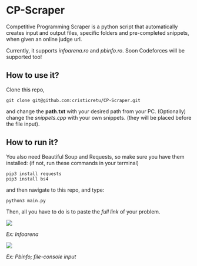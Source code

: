 # CP-Scraper
Competitive Programming Scraper is a python script that automatically creates input and output files, specific folders and pre-completed snippets, when given an online judge url.

Currently, it supports *infoarena.ro* and *pbinfo.ro*. Soon Codeforces will be supported too!

## How to use it?

Clone this repo,

```
git clone git@github.com:cristicretu/CP-Scraper.git
```

 and change the **path.txt** with your desired path from your PC. (Optionally) change the *snippets.cpp* with your own snippets. (they will be placed before the file input).

## How to run it?

You also need Beautiful Soup and Requests, so make sure you have them installed: (if not, run these commands in your terminal)

```
pip3 install requests
pip3 install bs4
```

and then navigate to this repo, and type:

```
python3 main.py
```

Then, all you have to do is to paste the *full link* of your problem.

![](https://cdn.discordapp.com/attachments/427049682364268544/794227851753816084/ezgif.com-gif-maker.gif)

*Ex: Infoarena*

![](https://cdn.discordapp.com/attachments/427049682364268544/794265081423724624/aaa.gif)

*Ex: Pbinfo; file-console input*